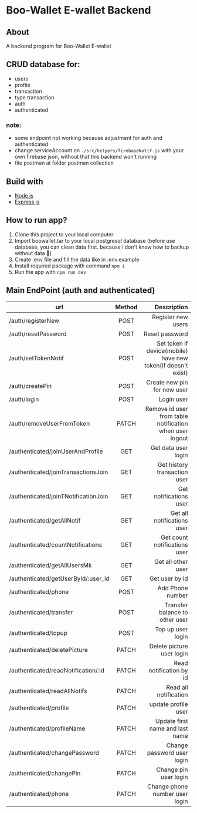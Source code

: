 # Boo-Wallet E-wallet Backend
## About 
A backend program for Boo-Wallet E-wallet

## CRUD database for:
- users
- profile
- transaction
- type transaction
- auth
- authenticated

### note:
- some endpoint not working because adjustment for auth and authenticated
- change serviceAccount on `./src/helpers/firebaseNotif.js` with your own firebase json, without that this backend won't running
- file postman at folder postman collection 


## Build with
- [Node js](https://nodejs.org)
- [Express js](https://expressjs.com/)


## How to run app?
1. Clone this project to your local computer
2. Import boowallet.tar to your local postgresql database (before use database, you can clean data first. because i don't know how to backup without data :rofl:)
3. Create .env file and fill the data like in .env.example
4. Install required package with command `npm i`
5. Run the app with `npm run dev`

## Main EndPoint (auth and authenticated)

| url        | Method           | Description  |
| ------------- |:-------------:| -----:|
| /auth/registerNew      | POST | Register new users |
| /auth/resetPassword      | POST | Reset password |
| /auth/setTokenNotif      | POST | Set token if device(mobile) have new token(if doesn't exist) |
| /auth/createPin      | POST | Create new pin for new user |
| /auth/login      | POST | Login user |
| /auth/removeUserFromToken      | PATCH | Remove id user from table notification when user logout |
| /authenticated/joinUserAndProfile      | GET | Get data user login |
| /authenticated/joinTransactionsJoin      | GET | Get history transaction user |
| /authenticated/joinTNotificationJoin      | GET | Get notifications user |
| /authenticated/getAllNotif      | GET | Get all notifications user  |
| /authenticated/countNotifications      | GET | Get count notifications user |
| /authenticated/getAllUsersMk      | GET | Get all other user |
| /authenticated/getUserById/:user_id      | GET | Get user by id |
| /authenticated/phone      | POST | Add Phone number |
| /authenticated/transfer      | POST | Transfer balance to other user |
| /authenticated/topup      | POST | Top up user login |
| /authenticated/deletePicture      | PATCH | Delete picture user login |
| /authenticated/readNotification/:id      | PATCH | Read notification by id  |
| /authenticated/readAllNotifs      | PATCH | Read all notification |
| /authenticated/profile      | PATCH | update profile user |
| /authenticated/profileName      | PATCH | Update first name and last name |
| /authenticated/changePassword      | PATCH | Change password user login |
| /authenticated/changePin      | PATCH | Change pin user login |
| /authenticated/phone      | PATCH | Change phone number user login |

